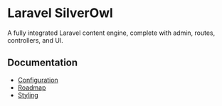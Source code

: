# Laravel SilverOwl

A fully integrated Laravel content engine, complete with admin, routes, controllers, and UI.

## Documentation

* [Configuration](docs/config.md)
* [Roadmap](docs/roadmap.md)
* [Styling](docs/scss.md)

